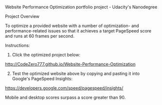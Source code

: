 Website Performance Optimization portfolio project - Udacity's Nanodegree

Project Overview

To optimize a provided website with a number of optimization- and performance-related issues so that it achieves a target PageSpeed score and runs at 60 frames per second.

Instructions:

1) Click the optimized project below:

http://CodeZero777.github.io/Website-Performance-Optimization

2) Test the optimized website above by copying and pasting it into Google's PageSpeed Insights:

https://developers.google.com/speed/pagespeed/insights/

Mobile and desktop scores surpass a score greater than 90.


